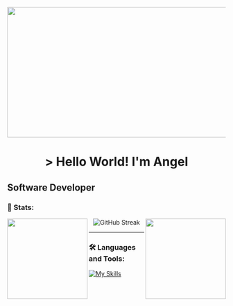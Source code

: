 <p align="center">
<img class="imagen" width="900px" height="300px" src="https://i.pinimg.com/originals/37/4a/9c/374a9ce6182b7a8aafd8c6ea6b698ff3.gif" />    
</p>

<h1 align="center"> > Hello World! I'm Angel </h1>

## Software Developer


### 🔱 Stats:
<img height=185 align="left" src="https://github-readme-stats.vercel.app/api?username=angelmora2004&theme=github_dark&show_icons=true\&rank_icon=github&hide_border=true" />
<img height=185 align="right" src="https://github-readme-stats.vercel.app/api/top-langs/?username=angelmora2004&hide_progress=true&theme=github_dark&hide_border=true" />
<div align="center">
  <img src="https://streak-stats.demolab.com?user=angelmora2004&theme=github-dark-blue&hide_border=true&card_width=479" alt="GitHub Streak" />
</div>

---

### 🛠️ Languages and Tools:          

[![My Skills](https://skillicons.dev/icons?i=cs,cpp,html,css,js,react,java,dart,flutter)](https://skillicons.dev)          
 
